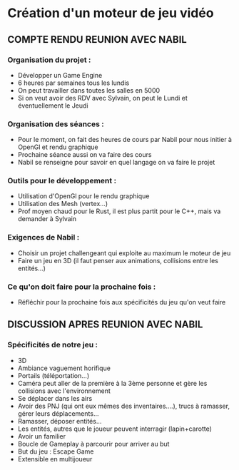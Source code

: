 # Création d'un moteur de jeu vidéo

## COMPTE RENDU REUNION AVEC NABIL

### Organisation du projet :
* Développer un Game Engine
* 6 heures par semaines tous les lundis
* On peut travailler dans toutes les salles en 5000
* Si on veut avoir des RDV avec Sylvain, on peut le Lundi et éventuellement le Jeudi

### Organisation des séances :
* Pour le moment, on fait des heures de cours par Nabil pour nous initier à OpenGl et rendu graphique
* Prochaine séance aussi on va faire des cours
* Nabil se renseigne pour savoir en quel langage on va faire le projet

### Outils pour le développement :
* Utilisation d'OpenGl pour le rendu graphique
* Utilisation des Mesh (vertex...)
* Prof moyen chaud pour le Rust, il est plus partit pour le C++, mais va demander à Sylvain

### Exigences de Nabil :
* Choisir un projet challengeant qui exploite au maximum le moteur de jeu
* Faire un jeu en 3D (il faut penser aux animations, collisions entre les entités...)

### Ce qu'on doit faire pour la prochaine fois :
* Réfléchir pour la prochaine fois aux spécificités du jeu qu'on veut faire 

## DISCUSSION APRES REUNION AVEC NABIL

### Spécificités de notre jeu :
* 3D
* Ambiance vaguement horifique
* Portails (téléportation...)
* Caméra peut aller de la première à la 3ème personne et gère les collisions avec l'environnement
* Se déplacer dans les airs
* Avoir des PNJ (qui ont eux mêmes des inventaires....), trucs à ramasser, gérer leurs déplacements...
* Ramasser, déposer entités...
* Les entités, autres que le joueur peuvent interragir (lapin+carotte)
* Avoir un familier
* Boucle de Gameplay à parcourir pour arriver au but
* But du jeu : Escape Game
* Extensible en multijoueur
